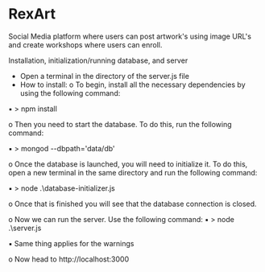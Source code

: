 # RexArt
Social Media platform where users can post artwork's using image URL's and create workshops where users can enroll.


Installation, initialization/running database, and server
- Open a terminal in the directory of the server.js file
- How to install:
o To begin, install all the necessary dependencies by using the following
command:

▪ > npm install

o Then you need to start the database. To do this, run the following command:

▪ > mongod --dbpath='data/db'

o Once the database is launched, you will need to initialize it. To do this, open
a new terminal in the same directory and run the following command:

▪ > node .\database-initializer.js

o Once that is finished you will see that the database connection is closed.

o Now we can run the server. Use the following command:
▪ > node .\server.js

▪ Same thing applies for the warnings

o Now head to http://localhost:3000
